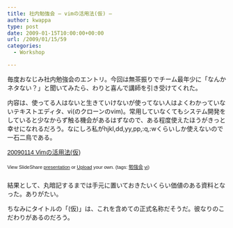 ```yaml
---
title: 社内勉強会 – vimの活用法(仮) –
author: kwappa
type: post
date: 2009-01-15T10:00:00+00:00
url: /2009/01/15/59
categories:
  - Workshop

---
```

毎度おなじみ社内勉強会のエントリ。今回は無茶振りでチーム最年少に「なんかネタない？」と聞いてみたら、わりと喜んで講師を引き受けてくれた。

内容は、使ってる人はないと生きていけないが使ってない人はよくわかっていないテキストエディタ、vi(のクローンのvim)。常用していなくてもシステム開発をしていると少なからず触る機会があるはずなので、ある程度使えたほうがきっと幸せになれるだろう。なにしろ私がhjkl,dd,yy,pp,:q,:wくらいしか使えないので一石二鳥である。

<div style="width:425px;text-align:left" id="__ss_918939">
  <a style="font:14px Helvetica,Arial,Sans-serif;display:block;margin:12px 0 3px 0;text-decoration:underline;" href="http://www.slideshare.net/kwappa/20090114-vim-presentation?type=powerpoint" title="20090114 Vimの活用法(仮)">20090114 Vimの活用法(仮)</a></p> 
  
  <div style="font-size:11px;font-family:tahoma,arial;height:26px;padding-top:2px;">
    View SlideShare <a style="text-decoration:underline;" href="http://www.slideshare.net/kwappa/20090114-vim-presentation?type=powerpoint" title="View 20090114 Vimの活用法(仮) on SlideShare">presentation</a> or <a style="text-decoration:underline;" href="http://www.slideshare.net/upload?type=powerpoint">Upload</a> your own. (tags: <a style="text-decoration:underline;" href="http://slideshare.net/tag/勉強会">勉強会</a> <a style="text-decoration:underline;" href="http://slideshare.net/tag/vi">vi</a>)
  </div>
</div>

結果として、丸暗記するまでは手元に置いておきたいくらい価値のある資料となった。ありがたい。

ちなみにタイトルの「(仮)」は、これを含めての正式名称だそうだ。彼なりのこだわりがあるのだろう。
